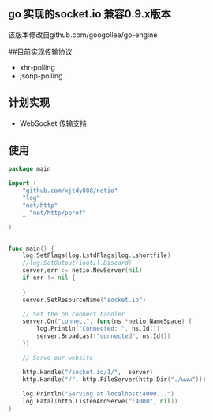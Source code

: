 ## go 实现的socket.io 兼容0.9.x版本
该版本修改自github.com/googollee/go-engine

##目前实现传输协议
* xhr-polling
* jsonp-polling

## 计划实现
* WebSocket 传输支持

## 使用
```go
package main

import (
	"github.com/xjtdy888/netio"
	"log"
	"net/http"
	_ "net/http/pprof"

)


func main() {
	log.SetFlags(log.LstdFlags|log.Lshortfile)
	//log.SetOutput(ioutil.Discard)
	server,err := netio.NewServer(nil)
	if err != nil {
		
	}
	server.SetResourceName("socket.io")

	// Set the on connect handler
	server.On("connect", func(ns *netio.NameSpace) {
		log.Println("Connected: ", ns.Id())
		server.Broadcast("connected", ns.Id())
	})

	// Serve our website

	http.Handle("/socket.io/1/",  server)
	http.Handle("/", http.FileServer(http.Dir("./www")))
	
	log.Println("Serving at localhost:4000...")
	log.Fatal(http.ListenAndServe(":4000", nil))
}

```